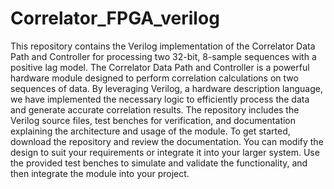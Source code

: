 # Correlator_FPGA_verilog
This repository contains the Verilog implementation of the Correlator Data Path and Controller for processing two 32-bit, 8-sample sequences with a positive lag model. The Correlator Data Path and Controller is a powerful hardware module designed to perform correlation calculations on two sequences of data. By leveraging Verilog, a hardware description language, we have implemented the necessary logic to efficiently process the data and generate accurate correlation results. The repository includes the Verilog source files, test benches for verification, and documentation explaining the architecture and usage of the module. To get started, download the repository and review the documentation. You can modify the design to suit your requirements or integrate it into your larger system. Use the provided test benches to simulate and validate the functionality, and then integrate the module into your project.
